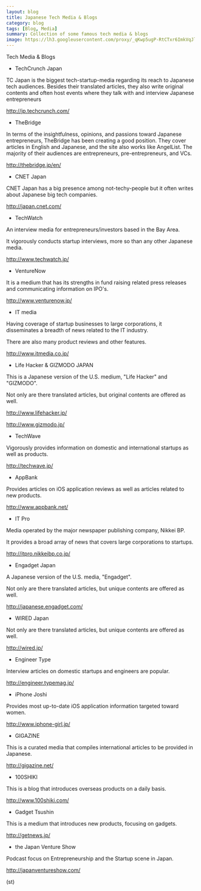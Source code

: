 ```yaml
---
layout: blog
title: Japanese Tech Media & Blogs
category: blog
tags: [Blog, Media]  
summary: Collection of some famous tech media & blogs
image: https://lh3.googleusercontent.com/proxy/_qKwp5ugP-RtCTxr6ImkVqJlEbhCvV9lv8sXXBE8vhDfbn4OUZHFdCSkYOSyKP6yVrpZOjWAMICosNbpNkzO7WapQ7EbRcbrRv5emYoiZYiDFnSdk5h9BhsR-Li_gbsecMxxE_nWiV1wqXW4UzySQs5pQATFho5OuXeSlWWKTaa5fFojFCzLb2qxu69XypcUaQ2F5rrAN-YGrFZ2vdnzgZZOipI
---
```


Tech Media & Blogs
- TechCrunch Japan

TC Japan is the biggest tech-startup-media regarding its reach to Japanese tech audiences. Besides their translated articles, they also write original contents and often host events where they talk with and interview Japanese entrepreneurs

http://jp.techcrunch.com/



- TheBridge

In terms of the insightfulness, opinions, and passions toward Japanese entrepreneurs, TheBridge has been creating a good position. They cover articles in English and Japanese, and the site also works like AngelList. The majority of their audiences are entrepreneurs, pre-entrepreneurs, and VCs.

http://thebridge.jp/en/



- CNET Japan 

CNET Japan has a big presence among not-techy-people but it often writes about Japanese big tech companies.

http://japan.cnet.com/



- TechWatch

An interview media for entrepreneurs/investors based in the Bay Area.

It vigorously conducts startup interviews, more so than any other Japanese media.

http://www.techwatch.jp/



- VentureNow

It is a medium that has its strengths in fund raising related press releases and communicating information on IPO's.

http://www.venturenow.jp/



- IT media

Having coverage of startup businesses to large corporations, it disseminates a breadth of news related to the IT industry.

There are also many product reviews and other features.

http://www.itmedia.co.jp/



- Life Hacker & GIZMODO JAPAN

This is a Japanese version of the U.S. medium, "Life Hacker" and "GIZMODO".

Not only are there translated articles, but original contents are offered as well.

http://www.lifehacker.jp/

http://www.gizmodo.jp/



- TechWave 

Vigorously provides information on domestic and international startups as well as products.

http://techwave.jp/



- AppBank

Provides articles on iOS application reviews as well as articles related to new products.

http://www.appbank.net/



- IT Pro

Media operated by the major newspaper publishing company, Nikkei BP.

It provides a broad array of news that covers large corporations to startups.

http://itpro.nikkeibp.co.jp/



- Engadget Japan

A Japanese version of the U.S. media, "Engadget".

Not only are there translated articles, but unique contents are offered as well.

http://japanese.engadget.com/



- WIRED Japan 

Not only are there translated articles, but unique contents are offered as well.

http://wired.jp/



- Engineer Type

Interview articles on domestic startups and engineers are popular.

http://engineer.typemag.jp/



- iPhone Joshi

Provides most up-to-date iOS application information targeted toward women.

http://www.iphone-girl.jp/



- GIGAZINE

This is a curated media that compiles international articles to be provided in Japanese.

http://gigazine.net/



- 100SHIKI

This is a blog that introduces overseas products on a daily basis.

http://www.100shiki.com/



- Gadget Tsushin

This is a medium that introduces new products, focusing on gadgets.

http://getnews.jp/



- the Japan Venture Show

Podcast focus on Entrepreneurship and the Startup scene in Japan. 

http://japanventureshow.com/

(st)
